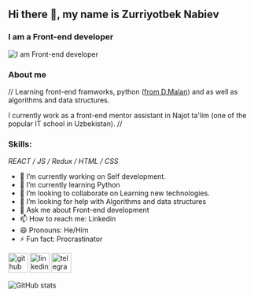 ## Hi there 👋, my name is Zurriyotbek Nabiev
### I am a Front-end developer
![I am Front-end developer](https://scontent.ftas5-1.fna.fbcdn.net/v/t39.30808-6/215012307_967782890654660_8451498856442332788_n.jpg?_nc_cat=107&ccb=1-7&_nc_sid=09cbfe&_nc_ohc=gk1W1UnZIOgAX8sLdvD&_nc_ht=scontent.ftas5-1.fna&oh=00_AT8MM-dVEAMTP7tRestHInQzvMpiGlarKiLthYTvlVutKg&oe=6348A455)

### About me
// Learning front-end framworks, python ([from D.Malan](https://www.linkedin.com/in/malan/)) and as well as algorithms and data structures.

I currently work as a front-end mentor assistant in Najot ta'lim (one of the popular IT school in Uzbekistan). //


###
### Skills: 
_REACT / JS / Redux / HTML / CSS_

- 🔭 I’m currently working on Self development. 
- 🌱 I’m currently learning Python  
- 👯 I’m looking to collaborate on Learning new technologies. 
- 🤔 I’m looking for help with Algorithms and data structures 
- 💬 Ask me about Front-end development 
- 📫 How to reach me: Linkedin 
- 😄 Pronouns: He/Him 
- ⚡ Fun fact: Procrastinator 


[<img src='https://cdn.jsdelivr.net/npm/simple-icons@3.0.1/icons/github.svg' alt='github' height='40'>](https://github.com/Zurriyotbek)  [<img src='https://cdn.jsdelivr.net/npm/simple-icons@3.0.1/icons/linkedin.svg' alt='linkedin' height='40'>](https://www.linkedin.com/in/https://www.linkedin.com/in/zurriyotbek-nabiev-5a102820a//)  [<img src='https://cdn.jsdelivr.net/npm/simple-icons@3.0.1/icons/telegram.svg' alt='telegram' height='40'>](https://t.me/zurriyotbeknabiev)  

![GitHub stats](https://github-readme-stats.vercel.app/api?username=Zurriyotbek&show_icons=true)  




